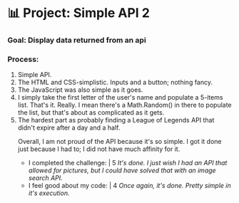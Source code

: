 # 📊 Project: Simple API 2

### Goal: Display data returned from an api

### Process:

<ol>
  <li>Simple API.</li>
  <li>The HTML and CSS-simplistic. Inputs and a button; nothing fancy.</li>
  <li>The JavaScript was also simple as it goes.</li>  
  <li>I simply take the first letter of the user's name and populate a 5-items list.  That's it.  Really.  I mean there's a Math.Random() in there to populate the list, but that's about as complicated as it gets.</li>
  <li>The hardest part as probably finding a League of Legends API that didn't expire after a day and a half.</li>

<p>Overall, I am not proud of the API because it's so simple.  I got it done just because I had to; I did not have much affinity for it.</p>

<ul>
  <li>I completed the challenge: | 5 <em>It's done. I just wish I had an API that allowed for pictures, but I could have solved that with an image search API.</em></li>
  <li>I feel good about my code: | 4 <em>Once again, it's done.  Pretty simple in it's execution.</em></li>
</ul>
